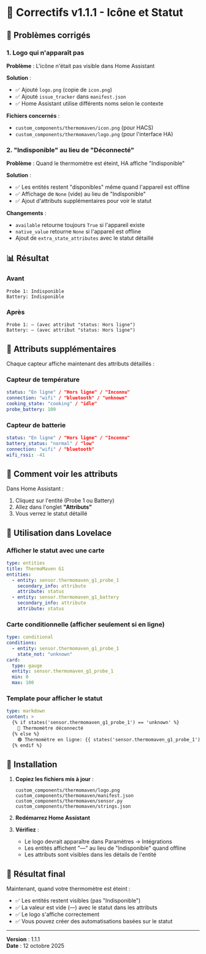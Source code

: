# 🎨 Correctifs v1.1.1 - Icône et Statut

## 🐛 Problèmes corrigés

### 1. Logo qui n'apparaît pas
**Problème** : L'icône n'était pas visible dans Home Assistant

**Solution** :
- ✅ Ajouté `logo.png` (copie de `icon.png`)
- ✅ Ajouté `issue_tracker` dans `manifest.json`
- ✅ Home Assistant utilise différents noms selon le contexte

**Fichiers concernés** :
- `custom_components/thermomaven/icon.png` (pour HACS)
- `custom_components/thermomaven/logo.png` (pour l'interface HA)

### 2. "Indisponible" au lieu de "Déconnecté"
**Problème** : Quand le thermomètre est éteint, HA affiche "Indisponible"

**Solution** :
- ✅ Les entités restent "disponibles" même quand l'appareil est offline
- ✅ Affichage de `None` (vide) au lieu de "Indisponible"
- ✅ Ajout d'attributs supplémentaires pour voir le statut

**Changements** :
- `available` retourne toujours `True` si l'appareil existe
- `native_value` retourne `None` si l'appareil est offline
- Ajout de `extra_state_attributes` avec le statut détaillé

## 📊 Résultat

### Avant
```
Probe 1: Indisponible
Battery: Indisponible
```

### Après
```
Probe 1: — (avec attribut "status: Hors ligne")
Battery: — (avec attribut "status: Hors ligne")
```

## 🎯 Attributs supplémentaires

Chaque capteur affiche maintenant des attributs détaillés :

### Capteur de température
```yaml
status: "En ligne" / "Hors ligne" / "Inconnu"
connection: "wifi" / "bluetooth" / "unknown"
cooking_state: "cooking" / "idle"
probe_battery: 100
```

### Capteur de batterie
```yaml
status: "En ligne" / "Hors ligne" / "Inconnu"
battery_status: "normal" / "low"
connection: "wifi" / "bluetooth"
wifi_rssi: -41
```

## 📝 Comment voir les attributs

Dans Home Assistant :
1. Cliquez sur l'entité (Probe 1 ou Battery)
2. Allez dans l'onglet **"Attributs"**
3. Vous verrez le statut détaillé

## 🎨 Utilisation dans Lovelace

### Afficher le statut avec une carte

```yaml
type: entities
title: ThermoMaven G1
entities:
  - entity: sensor.thermomaven_g1_probe_1
    secondary_info: attribute
    attribute: status
  - entity: sensor.thermomaven_g1_battery
    secondary_info: attribute
    attribute: status
```

### Carte conditionnelle (afficher seulement si en ligne)

```yaml
type: conditional
conditions:
  - entity: sensor.thermomaven_g1_probe_1
    state_not: "unknown"
card:
  type: gauge
  entity: sensor.thermomaven_g1_probe_1
  min: 0
  max: 100
```

### Template pour afficher le statut

```yaml
type: markdown
content: >
  {% if states('sensor.thermomaven_g1_probe_1') == 'unknown' %}
    🔴 Thermomètre déconnecté
  {% else %}
    🟢 Thermomètre en ligne: {{ states('sensor.thermomaven_g1_probe_1') }}°C
  {% endif %}
```

## 🔧 Installation

1. **Copiez les fichiers mis à jour** :
   ```
   custom_components/thermomaven/logo.png
   custom_components/thermomaven/manifest.json
   custom_components/thermomaven/sensor.py
   custom_components/thermomaven/strings.json
   ```

2. **Redémarrez Home Assistant**

3. **Vérifiez** :
   - Le logo devrait apparaître dans Paramètres → Intégrations
   - Les entités affichent "—" au lieu de "Indisponible" quand offline
   - Les attributs sont visibles dans les détails de l'entité

## 🎉 Résultat final

Maintenant, quand votre thermomètre est éteint :
- ✅ Les entités restent visibles (pas "Indisponible")
- ✅ La valeur est vide (—) avec le statut dans les attributs
- ✅ Le logo s'affiche correctement
- ✅ Vous pouvez créer des automatisations basées sur le statut

---

**Version** : 1.1.1  
**Date** : 12 octobre 2025

